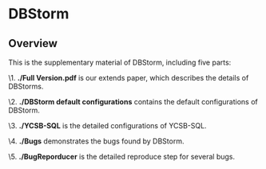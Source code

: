 # DBStorm 

## Overview

This is the supplementary material of DBStorm, including five parts:

\1. **./Full Version.pdf** is our extends paper, which describes the details of DBStorms.

\2. **./DBStorm default configurations** contains the default configurations of DBStorm.

\3. **./YCSB-SQL** is the detailed configurations of YCSB-SQL.

\4. **./Bugs** demonstrates the bugs found by DBStorm.

\5. **./BugReporducer** is the detailed reproduce step for several bugs.
